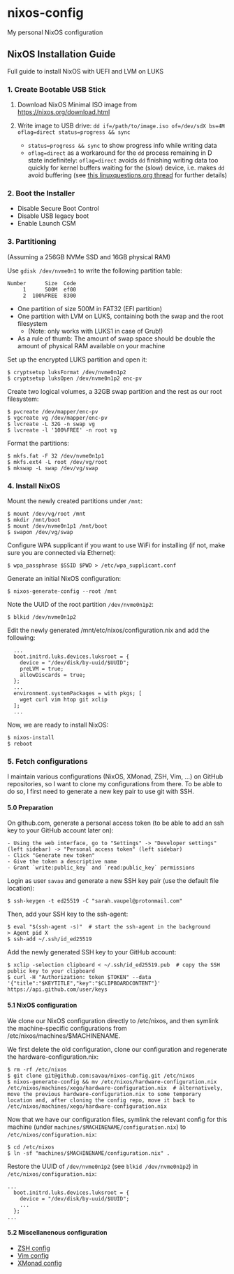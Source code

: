 # nixos-config
My personal NixOS configuration


## NixOS Installation Guide
Full guide to install NixOS with UEFI and LVM on LUKS

### 1. Create Bootable USB Stick

1. Download NixOS Minimal ISO image from https://nixos.org/download.html

2. Write image to USB drive:
    ```dd if=/path/to/image.iso of=/dev/sdX bs=4M oflag=direct status=progress && sync```
    
    - `status=progress && sync` to show progress info while writing data
    - `oflag=direct` as a workaround for the `dd` process remaining in D state indefinitely: `oflag=direct` avoids `dd` finishing writing data too quickly for kernel buffers waiting for the (slow) device, i.e. makes `dd` avoid buffering (see [this linuxquestions.org thread](https://www.linuxquestions.org/questions/slackware-14/dd-and-status%3Dprogress-4175581355/#post5555338) for further details)

### 2. Boot the Installer

- Disable Secure Boot Control
- Disable USB legacy boot
- Enable Launch CSM

### 3. Partitioning
(Assuming a 256GB NVMe SSD and 16GB physical RAM)

Use `gdisk /dev/nvme0n1` to write the following partition table:
```
Number      Size  Code
     1      500M  ef00
     2  100%FREE  8300
```

- One partition of size 500M in FAT32 (EFI partition)
- One partition with LVM on LUKS, containing both the swap and the root filesystem
    - (Note: only works with LUKS1 in case of Grub!)
- As a rule of thumb: The amount of swap space should be double the amount of physical RAM available on your machine

Set up the encrypted LUKS partition and open it:
```
$ cryptsetup luksFormat /dev/nvme0n1p2
$ cryptsetup luksOpen /dev/nvme0n1p2 enc-pv
```

Create two logical volumes, a 32GB swap partition and the rest as our root filesystem:
```
$ pvcreate /dev/mapper/enc-pv
$ vgcreate vg /dev/mapper/enc-pv
$ lvcreate -L 32G -n swap vg
$ lvcreate -l '100%FREE' -n root vg
```

Format the partitions:
```
$ mkfs.fat -F 32 /dev/nvme0n1p1
$ mkfs.ext4 -L root /dev/vg/root
$ mkswap -L swap /dev/vg/swap
```

### 4. Install NixOS

Mount the newly created partitions under `/mnt`:
```
$ mount /dev/vg/root /mnt
$ mkdir /mnt/boot
$ mount /dev/nvme0n1p1 /mnt/boot
$ swapon /dev/vg/swap
```

Configure WPA supplicant if you want to use WiFi for installing (if not, make sure you are connected via Ethernet):
```
$ wpa_passphrase $SSID $PWD > /etc/wpa_supplicant.conf
```

Generate an initial NixOS configuration:
```
$ nixos-generate-config --root /mnt
```

Note the UUID of the root partition `/dev/nvme0n1p2`:
```
$ blkid /dev/nvme0n1p2
```

Edit the newly generated /mnt/etc/nixos/configuration.nix and add the following:
```
  ...
  boot.initrd.luks.devices.luksroot = {
    device = "/dev/disk/by-uuid/$UUID";
    preLVM = true;
    allowDiscards = true;
  };
  ...
  environment.systemPackages = with pkgs; [
    wget curl vim htop git xclip
  ];
  ...
```

Now, we are ready to install NixOS:
```
$ nixos-install
$ reboot
```

### 5. Fetch configurations

I maintain various configurations (NixOS, XMonad, ZSH, Vim, ...) on GitHub repositories, so I want to clone my configurations from there. To be able to do so, I first need to generate a new key pair to use git with SSH.

#### 5.0 Preparation

On github.com, generate a personal access token (to be able to add an ssh key to your GitHub account later on):

    - Using the web interface, go to "Settings" -> "Developer settings" (left sidebar) -> "Personal access token" (left sidebar)
    - Click "Generate new token"
    - Give the token a descriptive name
    - Grant `write:public_key` and `read:public_key` permissions

Login as user `savau` and generate a new SSH key pair (use the default file location):
```
$ ssh-keygen -t ed25519 -C "sarah.vaupel@protonmail.com"
```

Then, add your SSH key to the ssh-agent:
```
$ eval "$(ssh-agent -s)"  # start the ssh-agent in the background
> Agent pid X
$ ssh-add ~/.ssh/id_ed25519
```

Add the newly generated SSH key to your GitHub account:
```
$ xclip -selection clipboard < ~/.ssh/id_ed25519.pub  # copy the SSH public key to your clipboard
$ curl -H "Authorization: token $TOKEN" --data '{"title":"$KEYTITLE","key":"$CLIPBOARDCONTENT"}' https://api.github.com/user/keys
```

#### 5.1 NixOS configuration

We clone our NixOS configuration directly to /etc/nixos, and then symlink the machine-specific configurations from /etc/nixos/machines/$MACHINENAME.

We first delete the old configuration, clone our configuration and regenerate the hardware-configuration.nix:
```
$ rm -rf /etc/nixos
$ git clone git@github.com:savau/nixos-config.git /etc/nixos
$ nixos-generate-config && mv /etc/nixos/hardware-configuration.nix /etc/nixos/machines/xego/hardware-configuration.nix  # alternatively, move the previous hardware-configuration.nix to some temporary location and, after cloning the config repo, move it back to /etc/nixos/machines/xego/hardware-configuration.nix
```

Now that we have our configuration files, symlink the relevant config for this machine (under `machines/$MACHINENAME/configuration.nix`) to `/etc/nixos/configuration.nix`:
```
$ cd /etc/nixos
$ ln -sf "machines/$MACHINENAME/configuration.nix" .
```

Restore the UUID of `/dev/nvme0n1p2` (see `blkid /dev/nvme0n1p2`) in `/etc/nixos/configuration.nix`:
```
...
  boot.initrd.luks.devices.luksroot = {
    device = "/dev/disk/by-uuid/$UUID";
    ...
  };
...
```

#### 5.2 Miscellanenous configuration

- [ZSH config](https://github.com/savau/zsh-config)
- [Vim config](https://github.com/savau/vim-config)
- [XMonad config](https://github.com/savau/xmonad-config)
